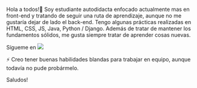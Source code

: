 <!-- ### Hi there 👋 -->

<!--
**NeelBit/NeelBit** is a ✨ _special_ ✨ repository because its `README.md` (this file) appears on your GitHub profile.

Here are some ideas to get you started:

- 🔭 I’m currently working on ...
- 🌱 I’m currently learning ...
- 👯 I’m looking to collaborate on ...
- 🤔 I’m looking for help with ...
- 💬 Ask me about ...
- 📫 How to reach me: ...
- 😄 Pronouns: ...
- ⚡ Fun fact: ...
-->

Hola a todos!👋
Soy estudiante autodidacta enfocado actualmente mas en front-end y tratando de seguir una ruta de aprendizaje, aunque no me gustaría dejar de lado el back-end. Tengo algunas prácticas realizadas en HTML, CSS, JS, Java, Python / Django. Además de tratar de mantener los fundamentos sólidos, me gusta siempre tratar de aprender cosas nuevas.

Sígueme en <a href="https://twitter.com/NeelBit" target="_blank"><img src="https://img.shields.io/badge/Twitter-1DA1F2?style=for-the-badge&logo=twitter&logoColor=white"></a>

⚡ Creo tener buenas habilidades blandas para trabajar en equipo, aunque todavía no pude probármelo.

Saludos!
